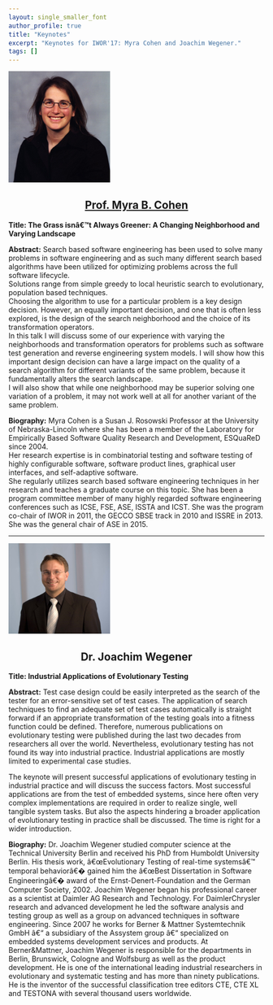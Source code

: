 ```yaml
---
layout: single_smaller_font
author_profile: true
title: "Keynotes"
excerpt: "Keynotes for IWOR'17: Myra Cohen and Joachim Wegener."
tags: []
---
```


<link rel="stylesheet" href="../css/keynotes.css">

<img src="../images/myra.jpg" class="keynote_photo" width="200">

<center><h2><a href="http://cse.unl.edu/~myra/index.html">Prof. Myra B. Cohen</a></h2></center>

<b>Title: The Grass isnâ€™t Always Greener:  A Changing Neighborhood and Varying Landscape  </b>


<b>Abstract:</b> 
Search based software engineering has been used to solve many problems in software engineering and as 
such many different search based algorithms have been utilized for optimizing problems across the full software lifecycle.  
Solutions range from simple greedy to local heuristic search to evolutionary, population based techniques.  
Choosing the algorithm to use for a particular problem is a key design decision.  However, an equally important decision, 
and one that is often less explored, is the design of the search neighborhood and the choice of its transformation operators.  
In this talk I will discuss some of our experience with varying the neighborhoods and transformation operators for problems 
such as software test generation and reverse engineering system models. I will show how this important design decision can have a 
large impact on the quality of a search algorithm for different variants of the same problem, because it fundamentally alters the search landscape.  
I will also show that while one neighborhood may be superior solving one variation of a problem, it may not work well at all for another variant 
of the same problem.

<b>Biography:</b> Myra Cohen is a Susan J. Rosowski Professor at the University of Nebraska-Lincoln where she has been a member 
of the Laboratory for Empirically Based Software Quality Research and Development, ESQuaReD since 2004.  
Her research expertise is in combinatorial testing and software testing of highly configurable software, 
software product lines, graphical user interfaces, and self-adaptive software.  
She regularly utilizes search based software engineering techniques in her research and teaches a graduate course on this topic. 
She has been a program committee member of many highly regarded software engineering conferences such as ICSE, FSE, ASE, ISSTA and ICST. 
She was the program co-chair of IWOR in 2011, the GECCO SBSE track in 2010 and ISSRE in 2013. She was the general chair of ASE in 2015.

---

<img src="../images/joachim.jpg" class="keynote_photo" width="200">

<center><h2>Dr. Joachim Wegener</h2></center>


<b>Title: Industrial Applications of Evolutionary Testing</b>


<b>Abstract:</b> Test case design could be easily interpreted as the search of the tester for an error-sensitive set of test cases. 
The application of search techniques to find an adequate set of test cases automatically is straight forward if an appropriate transformation 
of the testing goals into a fitness function could be defined. Therefore, numerous publications on evolutionary testing were published during 
the last two decades from researchers all over the world. Nevertheless, evolutionary testing has not found its way into industrial practice. 
Industrial applications are mostly limited to experimental case studies.

 

The keynote will present successful applications of evolutionary testing in industrial practice and will discuss the success factors. 
Most successful applications are from the test of embedded systems, since here often very complex implementations are required in order to realize single, 
well tangible system tasks. But also the aspects hindering a broader application of evolutionary testing in practice shall be discussed. 
The time is right for a wider introduction. 

<b>Biography:</b> Dr. Joachim Wegener studied computer science at the Technical University Berlin and received his PhD from Humboldt University Berlin. His thesis work, â€œEvolutionary Testing of real-time systemsâ€™ temporal behaviorâ€� gained him the â€œBest Dissertation in Software Engineeringâ€� award of the Ernst-Denert-Foundation and the German Computer Society, 2002. Joachim Wegener began his professional career as a scientist at Daimler AG Research and Technology.  For DaimlerChrysler research and advanced development he led the software analysis and testing group as well as a group on advanced techniques in software engineering.  Since 2007 he works for Berner & Mattner  Systemtechnik GmbH â€“ a subsidiary of the Assystem group â€“ specialized on embedded systems development services and products. At Berner&Mattner, Joachim Wegener is responsible for the departments in Berlin, Brunswick, Cologne and Wolfsburg as well as the product development.  He is one of the international leading industrial researchers in evolutionary and systematic testing and has more than ninety publications. He is the inventor of the successful classification tree editors CTE, CTE XL and TESTONA with several thousand users worldwide. 
